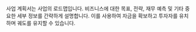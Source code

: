 사업 계획서는 사업의 로드맵입니다.
비즈니스에 대한 목표, 전략, 재무 예측 및 기타 중요한 세부 정보를 간략하게 설명합니다.
이를 사용하여 자금을 확보하고 투자자를 유치하며 궤도를 유지할 수 있습니다.